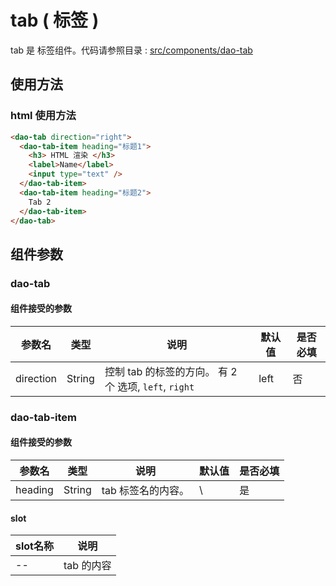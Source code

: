 # tab ( 标签 )

tab 是 标签组件。代码请参照目录 : [src/components/dao-tab](../src/components/dao-tab)

## 使用方法

### html 使用方法

```HTML
<dao-tab direction="right">
  <dao-tab-item heading="标题1">
    <h3> HTML 渲染 </h3>
    <label>Name</label>
    <input type="text" />
  </dao-tab-item>
  <dao-tab-item heading="标题2">
    Tab 2
  </dao-tab-item>
</dao-tab>
```

## 组件参数

### dao-tab

#### 组件接受的参数

参数名 | 类型 | 说明 | 默认值 | 是否必填
-|-|-|-|-
direction | String | 控制 tab 的标签的方向。 有 2 个 选项, `left`, `right` | left | 否

### dao-tab-item

#### 组件接受的参数

参数名 | 类型 | 说明 | 默认值 | 是否必填
-|-|-|-|-
heading | String | tab 标签名的内容。 | \ | 是

#### slot

slot名称 | 说明
-|-
 -- | tab 的内容
